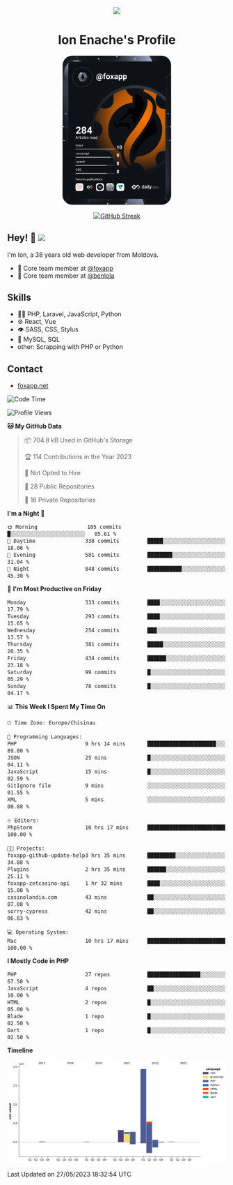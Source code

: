 <div id="header" align="center">
  <img src="https://media.giphy.com/media/M9gbBd9nbDrOTu1Mqx/giphy.gif" width="100"/>
	<h1>Ion Enache's Profile</h1>
</div>
<div align="center">
	<a href="https://app.daily.dev/foxapp"><img src="https://github.com/foxapp/foxapp/blob/master/devcard.svg" width="250" alt="Ion Enache's Dev Card"/></a>
</div>


<div align="center">
	
[![GitHub Streak](http://github-readme-streak-stats.herokuapp.com?user=foxapp&hide_border=true&date_format=M%20j%5B%2C%20Y%5D)](https://git.io/streak-stats)
	
</div>


## Hey! 👋 <img src="https://media.giphy.com/media/hvRJCLFzcasrR4ia7z/giphy.gif" width="30px"/>
I'm Ion, a 38 years old web developer from Moldova.


- 👥 Core team member at [@foxapp](https://github.com/foxapp)
- 👥 Core team member at [@benlola](https://github.com/benlola)

## Skills
- 👨‍💻 PHP, Laravel, JavaScript, Python
- ⚙️ React, Vue
- 👁️ SASS, CSS, Stylus
- 💽 MySQL, SQL
- other: Scrapping with PHP or Python

## Contact
- [foxapp.net](https://www.foxapp.net)

<!--START_SECTION:waka-->
![Code Time](http://img.shields.io/badge/Code%20Time-1%2C330%20hrs%2035%20mins-blue)

![Profile Views](http://img.shields.io/badge/Profile%20Views-0-blue)

**🐱 My GitHub Data** 

> 📦 704.8 kB Used in GitHub's Storage 
 > 
> 🏆 114 Contributions in the Year 2023
 > 
> 🚫 Not Opted to Hire
 > 
> 📜 28 Public Repositories 
 > 
> 🔑 16 Private Repositories 
 > 
**I'm a Night 🦉** 

```text
🌞 Morning                105 commits         █░░░░░░░░░░░░░░░░░░░░░░░░   05.61 % 
🌆 Daytime                338 commits         █████░░░░░░░░░░░░░░░░░░░░   18.06 % 
🌃 Evening                581 commits         ████████░░░░░░░░░░░░░░░░░   31.04 % 
🌙 Night                  848 commits         ███████████░░░░░░░░░░░░░░   45.30 % 
```
📅 **I'm Most Productive on Friday** 

```text
Monday                   333 commits         ████░░░░░░░░░░░░░░░░░░░░░   17.79 % 
Tuesday                  293 commits         ████░░░░░░░░░░░░░░░░░░░░░   15.65 % 
Wednesday                254 commits         ███░░░░░░░░░░░░░░░░░░░░░░   13.57 % 
Thursday                 381 commits         █████░░░░░░░░░░░░░░░░░░░░   20.35 % 
Friday                   434 commits         ██████░░░░░░░░░░░░░░░░░░░   23.18 % 
Saturday                 99 commits          █░░░░░░░░░░░░░░░░░░░░░░░░   05.29 % 
Sunday                   78 commits          █░░░░░░░░░░░░░░░░░░░░░░░░   04.17 % 
```


📊 **This Week I Spent My Time On** 

```text
🕑︎ Time Zone: Europe/Chisinau

💬 Programming Languages: 
PHP                      9 hrs 14 mins       ██████████████████████░░░   89.80 % 
JSON                     25 mins             █░░░░░░░░░░░░░░░░░░░░░░░░   04.11 % 
JavaScript               15 mins             █░░░░░░░░░░░░░░░░░░░░░░░░   02.59 % 
GitIgnore file           9 mins              ░░░░░░░░░░░░░░░░░░░░░░░░░   01.55 % 
XML                      5 mins              ░░░░░░░░░░░░░░░░░░░░░░░░░   00.88 % 

🔥 Editors: 
PhpStorm                 10 hrs 17 mins      █████████████████████████   100.00 % 

🐱‍💻 Projects: 
foxapp-github-update-help3 hrs 35 mins       █████████░░░░░░░░░░░░░░░░   34.88 % 
Plugins                  2 hrs 35 mins       ██████░░░░░░░░░░░░░░░░░░░   25.11 % 
foxapp-zetcasino-api     1 hr 32 mins        ████░░░░░░░░░░░░░░░░░░░░░   15.00 % 
casinolandia.com         43 mins             ██░░░░░░░░░░░░░░░░░░░░░░░   07.08 % 
sorry-cypress            42 mins             ██░░░░░░░░░░░░░░░░░░░░░░░   06.83 % 

💻 Operating System: 
Mac                      10 hrs 17 mins      █████████████████████████   100.00 % 
```

**I Mostly Code in PHP** 

```text
PHP                      27 repos            █████████████████░░░░░░░░   67.50 % 
JavaScript               4 repos             ██░░░░░░░░░░░░░░░░░░░░░░░   10.00 % 
HTML                     2 repos             █░░░░░░░░░░░░░░░░░░░░░░░░   05.00 % 
Blade                    1 repo              █░░░░░░░░░░░░░░░░░░░░░░░░   02.50 % 
Dart                     1 repo              █░░░░░░░░░░░░░░░░░░░░░░░░   02.50 % 
```



**Timeline**

![Lines of Code chart](https://raw.githubusercontent.com/foxapp/foxapp/master/assets/bar_graph.png)


 Last Updated on 27/05/2023 18:32:54 UTC
<!--END_SECTION:waka-->
